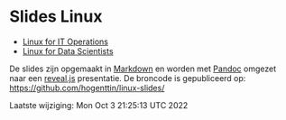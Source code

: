 # Slides Linux

- [Linux for IT Operations](linux-ops.html)
- [Linux for Data Scientists](linux-ds.html)

De slides zijn opgemaakt in [Markdown](https://guides.github.com/features/mastering-markdown/) en worden met [Pandoc](https://pandoc.org/) omgezet naar een [reveal.js](https://revealjs.com/) presentatie. De broncode is gepubliceerd op: <https://github.com/hogenttin/linux-slides/>

Laatste wijziging: Mon Oct  3 21:25:13 UTC 2022